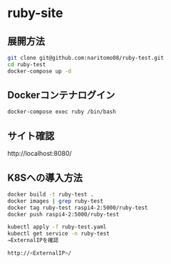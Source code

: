 # ruby-site

## 展開方法

```bash
git clone git@github.com:naritomo08/ruby-test.git
cd ruby-test
docker-compose up -d
```

## Dockerコンテナログイン

```bash
docker-compose exec ruby /bin/bash
```

## サイト確認

http://localhost:8080/

## K8Sへの導入方法

```bash
docker build -t ruby-test .
docker images | grep ruby-test
docker tag ruby-test raspi4-2:5000/ruby-test
docker push raspi4-2:5000/ruby-test

kubectl apply -f ruby-test.yaml
kubectl get service -n ruby-test
→ExternalIPを確認

http://<ExternalIP>/
```
